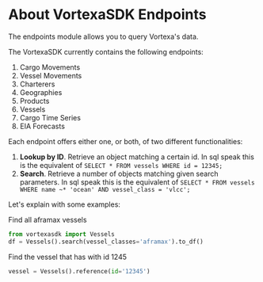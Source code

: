 # About VortexaSDK Endpoints

The endpoints module allows you to query Vortexa's data.

The VortexaSDK currently contains the following endpoints:

1. Cargo Movements
2. Vessel Movements
3. Charterers
4. Geographies
5. Products
6. Vessels
7. Cargo Time Series
8. EIA Forecasts

Each endpoint offers either one, or both, of two different functionalities:


1. **Lookup by ID**. Retrieve an object matching a certain id. In sql speak this is the equivalent of `SELECT * FROM vessels WHERE id = 12345;`
2. **Search**. Retrieve a number of objects matching given search parameters. In sql speak this is the equivalent of `SELECT * FROM vessels WHERE name ~* 'ocean' AND vessel_class = 'vlcc';`


Let's explain with some examples:

Find all aframax vessels
```python
from vortexasdk import Vessels
df = Vessels().search(vessel_classes='aframax').to_df()
```

Find the vessel that has with id 1245
```python
vessel = Vessels().reference(id='12345')
```
